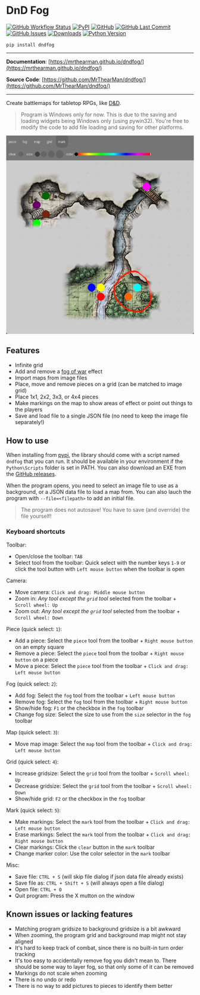 # DnD Fog

[![GitHub Workflow Status][status-badge]][status]
[![PyPI][pypi-badge]][pypi]
[![GitHub][licence-badge]][licence]
[![GitHub Last Commit][repo-badge]][repo]
[![GitHub Issues][issues-badge]][issues]
[![Downloads][downloads-badge]][pypi]
[![Python Version][version-badge]][pypi]

```shell
pip install dndfog
```

---

**Documentation**: [https://mrthearman.github.io/dndfog/](https://mrthearman.github.io/dndfog/)

**Source Code**: [https://github.com/MrThearMan/dndfog/](https://github.com/MrThearMan/dndfog/)

---

Create battlemaps for tabletop RPGs, like [D&D](https://www.dndbeyond.com/).

> Program is Windows only for now. This is due to the saving and loading widgets
> being Windows only (using pywin32). You're free to modify the code to add file
> loading and saving for other platforms.

![Example Map](https://github.com/MrThearMan/dndfog/blob/main/docs/img/example-map.png?raw=true)

## Features

- Infinite grid
- Add and remove a [fog of war](https://en.wikipedia.org/wiki/Fog_of_war) effect
- Import maps from image files
- Place, move and remove pieces on a grid (can be matched to image grid)
- Place 1x1, 2x2, 3x3, or 4x4 pieces
- Make markings on the map to show areas of effect or point out things to the players
- Save and load file to a single JSON file (no need to keep the image file separately!)

## How to use

When installing from [pypi](https://pypi.org/), the library should come with a script
named `dndfog` that you can run. It should be available in your environment if
the `Python\Scripts` folder is set in PATH. You can also download an EXE from
the [GitHub releases](https://github.com/MrThearMan/dndfog/releases).

When the program opens, you need to select an image file to use as a background,
or a JSON data file to load a map from. You can also lauch the program with
`--file=<filepath>` to add an initial file.

> The program does not autosave! You have to save (and override) the file yourself!

### Keyboard shortcuts

Toolbar:
- Open/close the toolbar: `TAB`
- Select tool from the toolbar: Quick select with the number keys `1-9` or click the
  tool button with `Left mouse button` when the toolbar is open

Camera:
- Move camera: `Click and drag: Middle mouse button`
- Zoom in: _Any tool except the `grid` tool_ selected from the toolbar + `Scroll wheel: Up`
- Zoom out: _Any tool except the `grid` tool_ selected from the toolbar + `Scroll wheel: Down`

Piece (quick select: `1`):
- Add a piece: Select the `piece` tool from the toolbar + `Right mouse button` on an empty square
- Remove a piece: Select the `piece` tool from the toolbar  + `Right mouse button` on a piece
- Move a piece: Select the `piece` tool from the toolbar  + `Click and drag: Left mouse button`

Fog (quick select: `2`):
- Add fog: Select the `fog` tool from the toolbar  + `Left mouse button`
- Remove fog: Select the `fog` tool from the toolbar  + `Right mouse button`
- Show/hide fog: `F1` or the checkbox in the `fog` toolbar
- Change fog size: Select the size to use from the `size` selector in the `fog` toolbar

Map (quick select: `3`):
- Move map image: Select the `map` tool from the toolbar + `Click and drag: Left mouse button`

Grid (quick select: `4`):
- Increase gridsize: Select the `grid` tool from the toolbar + `Scroll wheel: Up`
- Decrease gridsize: Select the `grid` tool from the toolbar + `Scroll wheel: Down`
- Show/hide grid: `F2` or the checkbox in the `fog` toolbar

Mark (quick select: `5`):
- Make markings: Select the `mark` tool from the toolbar + `Click and drag: Left mouse button`
- Erase markings: Select the `mark` tool from the toolbar + `Click and drag: Right mouse button`
- Clear markings: Click the `clear` button in the `mark` toolbar
- Change marker color: Use the color selector in the `mark` toolbar

Misc:
- Save file: `CTRL + S` (will skip file dialog if json data file already exists)
- Save file as: `CTRL + Shift + S` (will always open a file dialog)
- Open file: `CTRL + O`
- Quit program: Press the X mutton on the window

## Known issues or lacking features

- Matching program gridsize to background gridsize is a bit awkward
- When zooming, the program grid and background map might not stay aligned
- It's hard to keep track of combat, since there is no built-in turn order tracking
- It's too easy to accidentally remove fog you didn't mean to. There should be some way to
  layer fog, so that only some of it can be removed
- Markings do not scale when zooming
- There is no undo or redo
- There is no way to add pictures to pieces to identify them better

[status-badge]: https://img.shields.io/github/actions/workflow/status/MrThearMan/dndfog/test.yml?branch=main
[pypi-badge]: https://img.shields.io/pypi/v/dndfog
[licence-badge]: https://img.shields.io/github/license/MrThearMan/dndfog
[repo-badge]: https://img.shields.io/github/last-commit/MrThearMan/dndfog
[issues-badge]: https://img.shields.io/github/issues-raw/MrThearMan/dndfog
[version-badge]: https://img.shields.io/pypi/pyversions/dndfog
[downloads-badge]: https://img.shields.io/pypi/dm/dndfog

[status]: https://github.com/MrThearMan/dndfog/actions/workflows/test.yml
[pypi]: https://pypi.org/project/dndfog
[licence]: https://github.com/MrThearMan/dndfog/blob/main/LICENSE
[repo]: https://github.com/MrThearMan/dndfog/commits/main
[issues]: https://github.com/MrThearMan/dndfog/issues

